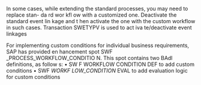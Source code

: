 In some cases, while extending the standard processes, you may need to replace stan-
da rd wor kfl ow with a customized one. Deactivate the standard event lin kage and t hen
activate the one with the custom workflow in such cases. Transaction SWETYPV is used
to act iva te/deactivate event linkages

For implementing custom conditions for individual business requirements, SAP has
provided en hancement spot SWF _PROCESS_WORKFLOW_CONDITIO N. This spot contains two
BAdl definitions, as follow s:
• SW F WORKFLOW CONDITION DEF to add custom conditions
• SWF _WORKF LOW_CONDITION_ EVAL to add evaluation logic for custom conditions
